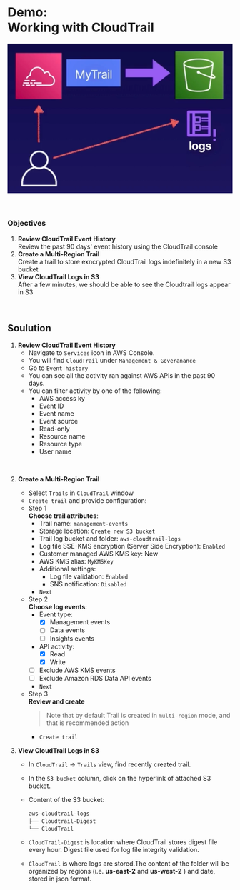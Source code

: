 # Demo:<br>Working with CloudTrail

![](../img/demo/3.6.CloudTrail.png)

<br>

### Objectives
1. **Review CloudTrail Event History**<br>Review the past 90 days' event history using the CloudTrail console
2. **Create a Multi-Region Trail**<br>Create a trail to store exncrypted CloudTrail logs indefinitely in a new S3 bucket
3. **View CloudTrail Logs in S3**<br>After a few minutes, we should be able to see the Cloudtrail logs appear in S3

<br>

## Soulution
1. **Review CloudTrail Event History**
    - Navigate to `Services` icon in AWS Console.
    - You will find `CloudTrail` under `Management & Goveranance`
    - Go to `Event history`
    - You can see all the activity ran against AWS APIs in the past 90 days.
    - You can filter activity by one of the following:
        - AWS access ky
        - Event ID
        - Event name
        - Event source
        - Read-only
        - Resource name
        - Resource type
        - User name

<br>

2. **Create a Multi-Region Trail**
    - Select `Trails` in `CloudTrail` window
    - `Create trail` and provide configuration:
    - Step 1<br>**Choose trail attributes**:
      - Trail name: `management-events`
      - Storage location: `Create new S3 bucket`
      - Trail log bucket and folder: `aws-cloudtrail-logs`
      - Log file SSE-KMS encryption (Server Side Encryption): `Enabled`
      - Customer managed AWS KMS key: New
      - AWS KMS alias: `MyKMSKey`
      - Additional settings:
        - Log file validation: `Enabled`
        - SNS notification: `Disabled`
      - `Next`
    - Step 2<br>**Choose log events**:
      - Event type:
        - [x] Management events
        - [ ] Data events
        - [ ] Insights events
      - API activity:
        - [x] Read
        - [x] Write
      - [ ] Exclude AWS KMS events
      - [ ] Exclude Amazon RDS Data API events
      - `Next`
    - Step 3<br>**Review and create**
        > Note that by default Trail is created in `multi-region` mode, and that is recommended action
      - `Create trail`



3. **View CloudTrail Logs in S3**

    - In `CloudTrail` -> `Trails` view, find recently created trail.
    - In the `S3 bucket` column, click on the hyperlink of attached S3 bucket.
    - Content of the S3 bucket:
        ```sh
        aws-cloudtrail-logs
        ├── Cloudtrail-Digest
        └── CloudTrail
        ```

    - `CloudTrail-Digest` is location where CloudTrail stores digest file every hour. Digest file used for log file integrity validation.
    - `CloudTrail` is where logs are stored.The content of the folder will be organized by regions (i.e. **us-east-2** and **us-west-2** ) and date, stored in json format.